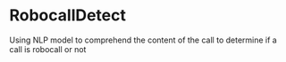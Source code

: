 # RobocallDetect
Using NLP model to comprehend the content of the call to determine if a call is robocall or not
